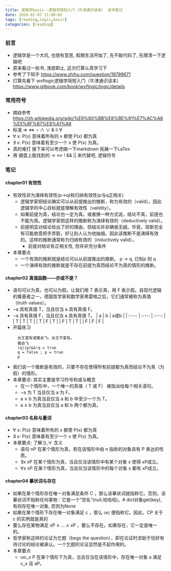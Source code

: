 ```yaml
---
title: 逻辑学basic--逻辑学简短入门（牛津通识读本） 读书笔记
date: 2018-02-07 11:08:02
tags: [reading,logic,basic]
categories: [reading]
---
```

### 前言
* 逻辑学是一个大坑, 也很有意思, 假期生活开始了, 先不敲代码了, 先理清一下逻辑吧
* 原来看过一些书, 浅尝即止, 这次打算认真学习下
* 参考了下知乎 https://www.zhihu.com/question/19799671
* 打算先看下 wxflogic逻辑学简短入门（牛津通识读本） https://www.gitbook.com/book/wxflogic/logic/details
### 常用符号
* 摘自参考 https://zh.wikipedia.org/wiki/%E9%80%BB%E8%BE%91%E7%AC%A6%E5%8F%B7%E8%A1%A8
* 标准 ⇒ ⇔ ¬ ∧ ∨ & ǀǀ ∀
* ∀ x: P(x) 意味着所有的 x 都使 P(x) 都为真
* ∃ x: P(x) 意味着有至少一个 x 使 P(x) 为真。
* 真的难打 接下来可以考虑搞一下markdown 拓展一下LaTex
* 用 键盘上能找到的 -> <-> ! && || 来代替吧, 逻辑符号
<!---more--->
### 笔记
#### chapter01 有效性
* 有效性非为演绎有效性(p->q)和归纳有效性(p与q正相关)
  * 逻辑学家把结论确实可以从前提推出的推断，称为有效的（valid）。因此逻辑学的中心目标就是理解有效性（validity）。
  * 如果前提为真，结论也一定为真。或者换一种方式说，结论不真，前提也不能为真。逻辑学家把这样的推断称为演绎有效的（deductively valid）。
  * 前提明显对结论给出了好的理由，但结论并非确凿无疑。毕竟，琼斯完全有可能故意把手弄脏，好让别人认为他抽烟。因此该推断不是演绎有效的。这样的推断通常称为归纳有效的（inductively valid）。
      * 前提对结论有正相关性, 但并非充分条件
* 本章要点
  * 一个有效的推断就是结论可以从前提推出的推断。 p -> q, 已知p 则 q
  * 一个演绎有效的推断就是不存在前提为真而结论不为真的情形的推断。
#### chapter02 真值函数——亦或不是？
* 语句可以为真，也可以为假。让我们用 T 表示真，用 F 表示假。自现代逻辑的奠基者之一，德国哲学家和数学家弗雷格之后，它们通常被称为真值
（truth values）。
* ¬a 具有真值 T，当且仅当 a 具有真值 F。
* ¬a 具有真值 F，当且仅当 a 具有真值 T。
|  a  |  b  |  a或b  |
| :---: | :---: | :---: |
|  T  |  T  |  T  |
|  T  |  F  |  T  |
|  F  |  T  |  T  |
|  F  |  F  |  F  |
* 开篇练习
  ```
    女王富有或猪会飞。女王不富有。
    猪会飞
    (q||p)&&!q = true
    q = false ; p = true
    p
    ```
* 我们说一个推断是有效的，只要不存在使得所有前提都为真而结论不为真（为假）的情形。
* 本章要点: 其实主要是学习符号和或与概念
  * 在一个情形中，一个唯一的真值（ T 或 F） 被指派给每个相关语句。
  * ¬a 为 T 当且仅当 a 为 F。
  * a ∨ b 为真当且仅当 a 和 b 中至少一个为 T。
  * a ∧ b 为真当且仅当 a 和 b 两个都为真。

#### chapter03 名称与量词
* ∀ x: P(x) 意味着所有的 x 都使 P(x) 都为真
* ∃ x: P(x) 意味着有至少一个 x 使 P(x) 为真。
* 本章要点: 了解∃,∀ 含义
    * 语句 nP 在某个情形为真，若在该情形中由 n 指称的对象具有 P 表达的性质。
    * ∃x xP 在某个情形为真，当且仅当该情形中有某个对象 x 使得 xP成立。
    * ∀x xP 在某个情形为真，当且仅当该情形中的每个对象 x 都有 xP成立。
#### chapter04 摹状词与存在
* 如果在某个情形存在唯一对象满足条件 C ，那么该摹状词就指称它。否则，该摹状词不指称任何事物：它是一个“空名”(null,哈哈哈)。# dict对象get(key),有则存在唯一对象, 否则为None
* 如果在某个情形下存在唯一对象满足 c ，那么 ιxc 便指称它。因此，CP 关于 c 的实例就是真的
* 要么存在某物满足 xP ∧ … ∧ xP ，要么不存在。如果存在，它一定是唯一的。
* 哲学家称这样的论证为乞题（begs the question），即在论证时求助于恰好有待讨论的结论被承认。一个乞题的论证显然是不起作用的。
* 本章要点
  * ιxc_x P 在某个情形下为真，当且仅当在该情形中，存在唯一对象 a 满足 c_x 且 aP。
